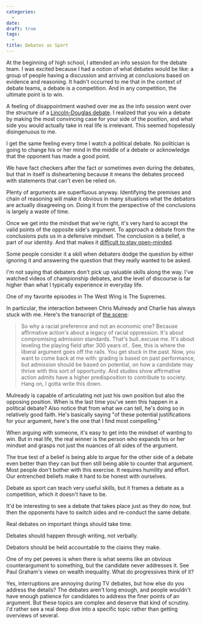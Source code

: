 ```yaml
---
categories:
  -
date:
draft: true
tags:
  -
title: Debates as Sport
---
```


At the beginning of high school, I attended an info session for the debate team.
I was excited because I had a notion of what debates would be like: a group of
people having a discussion and arriving at conclusions based on evidence and
reasoning. It hadn't occurred to me that in the context of debate teams, a
debate is a competition. And in any competition, the ultimate point is to win.

A feeling of disappointment washed over me as the info session went over the
structure of a [Lincoln-Douglas
debate](https://en.wikipedia.org/wiki/Lincoln%E2%80%93Douglas_debates). I
realized that you win a debate by making the most convincing case for your side
of the position, and what side you would actually take in real life is
irrelevant. This seemed hopelessly disingenuous to me.

I get the same feeling every time I watch a political debate. No politician is
going to change his or her mind in the middle of a debate or acknowledge that
the opponent has made a good point.

We have fact checkers after the fact or sometimes even during the debates, but
that in itself is disheartening because it means the debates proceed with
statements that can't even be relied on.

Plenty of arguments are superfluous anyway. Identifying the premises and chain
of reasoning will make it obvious in many situations what the debators are
actually disagreeing on. Doing it from the perspective of the conclusions is
largely a waste of time.

Once we get into the mindset that we're right, it's very hard to accept the
valid points of the opposite side's argument. To approach a debate from the
conclusions puts us in a defensive mindset. The conclusion is a belief, a part
of our identity. And that makes it [difficult to stay
open-minded](http://www.paulgraham.com/identity.html).

Some people consider it a skill when debaters dodge the question by either
ignoring it and answering the question that they really wanted to be asked.

I'm not saying that debaters don't pick up valuable skills along the way. I've
watched videos of championship debates, and the level of discourse is far
higher than what I typically experience in everyday life.

One of my favorite episodes in The West Wing is The Supremes.

In particular, the interaction between Chris Mulready and Charlie has always
stuck with me. Here's the transcript of [the
scene](https://youtu.be/q4m-3Eo3suE?t=40):

> So why a racial preference and not an economic one?
> Because affirmative action's about a legacy of racial oppression.
> It's about compromising admission standards.
> That's bull..excuse me. It's about leveling the playing field after 300 years
> of..
> See, this is where the liberal argument goes off the rails. You get stuck in
> the past. Now, you want to come back at me with: grading is based on past
> performance, but admission should be based on potential, on how a candidate
> may thrive with this sort of opportunity. And studies show affirmative action
> admits have a higher predisposition to contribute to society.
> Hang on, I gotta write this down.

Mulready is capable of articulating not just his own position but also the
opposing position. When is the last time you've seen this happen in a political
debate? Also notice that from what we can tell, he's doing so in relatively good
faith. He's basically saying "of these potential justifications for your
argument, here's the one that I find most compelling."

When arguing with someone, it's easy to get into the mindset of wanting to win.
But in real life, the real winner is the person who expands his or her mindset
and grasps not just the nuances of all sides of the argument.

The true test of a belief is being able to argue for the other side of a debate
even better than they can but then still being able to counter that argument.
Most people don't bother with this exercise. It requires humility and effort.
Our entrenched beliefs make it hard to be honest with ourselves.

Debate as sport can teach very useful skills, but it frames a debate as a
competition, which it doesn't have to be.

It'd be interesting to see a debate that takes place just as they do now, but
then the opponents have to switch sides and re-conduct the same debate.

Real debates on important things should take time.

Debates should happen through writing, not verbally.

Debators should be held accountable to the claims they make.

One of my pet peeves is when there is what seems like an obvious counterargument
to something, but the candidate never addresses it. See Paul Graham's views on
wealth inequality. What do progressives think of it?

Yes, interruptions are annoying during TV debates, but how else do you address
the details? The debates aren't long enough, and people wouldn't have enough
patience for candidates to address the finer points of an argument. But these
topics are complex and deserve that kind of scrutiny. I'd rather see a real deep
dive into a specific topic rather than getting overviews of several.
